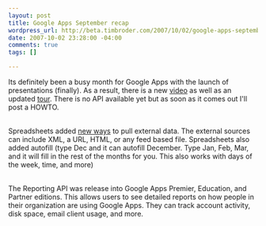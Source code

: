 ```yaml
--- 
layout: post
title: Google Apps September recap
wordpress_url: http://beta.timbroder.com/2007/10/02/google-apps-september-recap/
date: 2007-10-02 23:28:00 -04:00
comments: true
tags: []

---
```

Its definitely been a busy month for Google Apps with the launch of presentations (finally).  As a result, there is a new <a href="http://youtube.com/watch?v=eRqUE6IHTEA">video</a> as well as an updated <a href="http://www.google.com/google-d-s/tour1.html">tour</a>.  There is no API available yet but as soon as it comes out I'll post a HOWTO.<br /><br />

Spreadsheets added <a href="http://docs.google.com/support/spreadsheets/bin/answer.py?answer=75507&query=googlereader&topic=&type=">new ways</a> to pull external data.  The external sources can include XML, a URL, HTML, or any feed based file. Spreadsheets also added autofill (type Dec and it can autofill December.  Type Jan, Feb, Mar, and it will fill in the rest of the months for you.  This also works with days of the week, time, and more)<br /><br />

The Reporting API was release into Google Apps Premier, Education, and Partner editions.  This allows users to see detailed reports on how people in their organization are using Google Apps.  They can track account activity, disk space, email client usage, and more.<br /><br />
